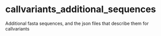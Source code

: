 # callvariants_additional_sequences
Additional fasta sequences, and the json files that describe them for callvariants
